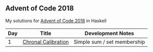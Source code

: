 ## Advent of Code 2018
My solutions for [Advent of Code 2018](http://adventofcode.com/2018) in Haskell

Day | Title | Development Notes
--- | --- | ---
1 | [Chronal Calibration](./src/Day01.hs) | Simple sum / set membership
